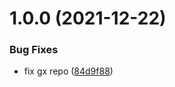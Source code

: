 # 1.0.0 (2021-12-22)


### Bug Fixes

* fix gx repo ([84d9f88](https://github.com/kepler16/gx.cljc/commit/84d9f88cd8d02f1f3a7d9b5781d692e387f43d7e))
